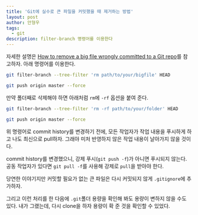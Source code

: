 ```yaml
---
title: 'Git에 실수로 큰 파일을 커밋했을 때 제거하는 방법'
layout: post
author: 안형우
tags: 
  - git
description: filter-branch 명령어를 이용한다
---
```


자세한 설명은 [How to remove a big file wrongly committed to a Git repo][1]를 참고하자. 아래 명령어를 이용한다.

[1]: https://murze.be/2017/10/remove-big-file-wrongly-committed-git-repo/

~~~~ bash
git filter-branch --tree-filter 'rm path/to/your/bigfile' HEAD

git push origin master --force
~~~~

만약 폴더째로 삭제해야 하면 아래처럼 `rm`에 `-rf` 옵션을 붙여 준다.

~~~~ bash
git filter-branch --tree-filter 'rm -rf path/to/your/folder' HEAD

git push origin master --force
~~~~

위 명령어로 commit history를 변경하기 전에, 모든 작업자가 작업 내용을 푸시하게 하고 나도 최신으로 pull하자. 그래야 미처 반영하지 않은 작업 내용이 날아가지 않을 것이다.

commit history를 변경했으니, 강제 푸시(`git push -f`)가 아니면 푸시되지 않는다. 공동 작업자가 있다면 `git pull -f`를 사용해 강제로 `pull`을 받아야 한다. 

당연한 이야기지만 커밋할 필요가 없는 큰 파일은 다시 커밋되지 않게 `.gitignore`에 추가하자.

그리고 이런 처리를 한 다음에 `.git`폴더 용량을 확인해 봐도 용량이 변하지 않을 수도 있다. 내가 그랬는데, 다시 clone을 하자 용량이 확 준 것을 확인할 수 있었다.